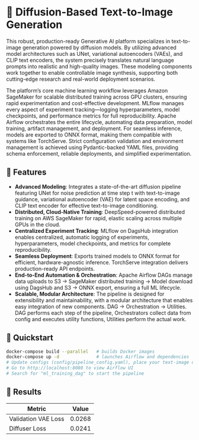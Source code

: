 # 🧠 Diffusion-Based Text-to-Image Generation

This robust, production-ready Generative AI platform specializes in text-to-image generation powered by diffusion models. By utilizing advanced model architectures such as UNet, variational autoencoders (VAEs), and CLIP text encoders, the system precisely translates natural language prompts into realistic and high-quality images. These modeling components work together to enable controllable image synthesis, supporting both cutting-edge research and real-world deployment scenarios.

The platform’s core machine learning workflow leverages Amazon SageMaker for scalable distributed training across GPU clusters, ensuring rapid experimentation and cost-effective development. MLflow manages every aspect of experiment tracking—logging hyperparameters, model checkpoints, and performance metrics for full reproducibility. Apache Airflow orchestrates the entire lifecycle, automating data preparation, model training, artifact management, and deployment. For seamless inference, models are exported to ONNX format, making them compatible with systems like TorchServe. Strict configuration validation and environment management is achieved using Pydantic-backed YAML files, providing schema enforcement, reliable deployments, and simplified experimentation.

## 🚀 Features

- **Advanced Modeling**: Integrates a state-of-the-art diffusion pipeline featuring UNet for noise prediction at time step t with text-to-image guidance, variational autoencoder (VAE) for latent space encoding, and CLIP text encoder for effective text-to-image conditioning.
- **Distributed, Cloud-Native Training**: DeepSpeed-powered distributed training on AWS SageMaker for rapid, elastic scaling across multiple GPUs in the cloud.
- **Centralized Experiment Tracking**: MLflow on DagsHub integration enables centralized, automatic logging of experiments, hyperparameters, model checkpoints, and metrics for complete reproducibility.
- **Seamless Deployment**: Exports trained models to ONNX format for efficient, hardware-agnostic inference. TorchServe integration delivers production-ready API endpoints.
- **End-to-End Automation & Orchestration**: Apache Airflow DAGs manage data uploads to S3 -> SageMaker distributed training -> Model download using DagsHub and S3 -> ONNX export, ensuring a full ML lifecycle.
- **Scalable, Modular Architecture**: The pipeline is designed for extensibility and maintainability, with a modular architecture that enables easy integration of new components. DAG -> Orchestration -> Utilities. DAG performs each step of the pipeline, Orchestrators collect data from config and executes utility functions, Utilities perform the actual work.


## 🔧 Quickstart

```bash
docker-compose build --parallel   # builds Docker images
docker-compose up -d              # launches Airflow and dependencies
# Update configs (config/pipeline_config.yaml), place your text-image data, update .env
# Go to http://localhost:8080 to view Airflow UI
# Search for "ml_training_dag" to start the pipeline
```

## 📌 Results

| Metric              | Value          |
|---------------------|----------------|
| Validation VAE Loss | 0.0268         |
| Diffuser Loss       | 0.0241         |
